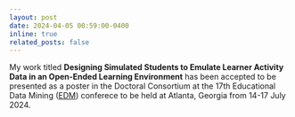 ```yaml
---
layout: post
date: 2024-04-05 00:59:00-0400
inline: true
related_posts: false
---
```


My work titled **Designing Simulated Students to Emulate Learner Activity Data in an Open-Ended Learning Environment** has been accepted to be presented as a poster in the Doctoral Consortium at the 17th Educational Data Mining ([EDM](https://educationaldatamining.org/edm2024/)) conferece to be held at Atlanta, Georgia from 14-17 July 2024.

